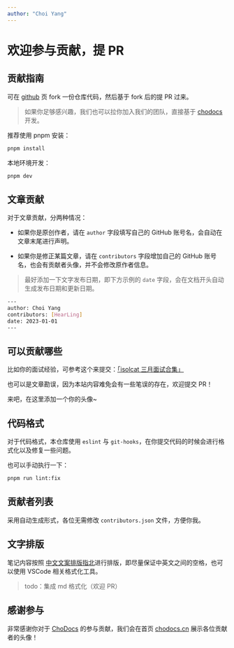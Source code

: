 ```yaml
---
author: "Choi Yang"
---
```


# 欢迎参与贡献，提 PR

## 贡献指南

可在 [github](https://github.com/chodocs/chodocs) 页 fork 一份仓库代码，然后基于 fork 后的提 PR 过来。

> 如果你足够感兴趣，我们也可以拉你加入我们的团队，直接基于 [chodocs](https://github.com/chodocs/chodocs) 开发。

推荐使用 pnpm 安装：

```bash
pnpm install
```

本地环境开发：

```bash
pnpm dev
```

## 文章贡献

对于文章贡献，分两种情况：

- 如果你是原创作者，请在 `author` 字段填写自己的 GitHub 账号名，会自动在文章末尾进行声明。

- 如果你是修正某篇文章，请在 `contributors` 字段增加自己的 GitHub 账号名，也会有贡献者头像，并不会修改原作者信息。


> 最好添加一下文字发布日期，即下方示例的 `date` 字段，会在文档开头自动生成发布日期和更新日期。

```bash
---
author: Choi Yang
contributors: [HearLing]
date: 2023-01-01
---
```

## 可以贡献哪些

比如你的面试经验，可参考这个来提交：[「isolcat 三月面试合集」](/interview/isolcat/)

也可以是文章勘误，因为本站内容难免会有一些笔误的存在，欢迎提交 PR！

来吧，在这里添加一个你的头像~

## 代码格式

对于代码格式，本仓库使用 `eslint` 与 `git-hooks`，在你提交代码的时候会进行格式化以及修复一些问题。

也可以手动执行一下：

```bash
pnpm run lint:fix
```

## 贡献者列表

采用自动生成形式，各位无需修改 `contributors.json` 文件，方便你我。

## 文字排版

笔记内容按照 [中文文案排版指北](https://mazhuang.org/wiki/chinese-copywriting-guidelines/)进行排版，即尽量保证中英文之间的空格，也可以使用 VSCode 相关格式化工具。

> todo：集成 md 格式化（欢迎 PR）

## 感谢参与

非常感谢你对于 [ChoDocs](https://github.com/chodocs/chodocs) 的参与贡献，我们会在首页 [chodocs.cn](https://chodocs.cn/) 展示各位贡献者的头像！
